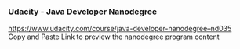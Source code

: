 ### Udacity - Java Developer Nanodegree
https://www.udacity.com/course/java-developer-nanodegree–nd035  
Copy and Paste Link to preview the nanodegree program content
